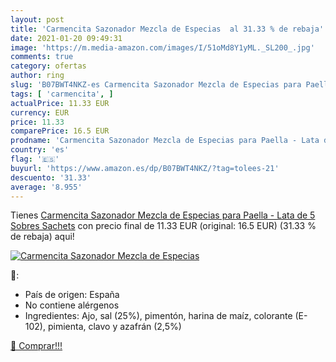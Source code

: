 ```yaml
---
layout: post
title: 'Carmencita Sazonador Mezcla de Especias  al 31.33 % de rebaja'
date: 2021-01-20 09:49:31
image: 'https://m.media-amazon.com/images/I/51oMd8Y1yML._SL200_.jpg'
comments: true
category: ofertas
author: ring
slug: 'B07BWT4NKZ-es Carmencita Sazonador Mezcla de Especias para Paella - Lata...'
tags: [ 'carmencita', ]
actualPrice: 11.33 EUR
currency: EUR
price: 11.33
comparePrice: 16.5 EUR
prodname: 'Carmencita Sazonador Mezcla de Especias para Paella - Lata de 5 Sobres Sachets'
country: 'es'
flag: '🇪🇸'
buyurl: 'https://www.amazon.es/dp/B07BWT4NKZ/?tag=tolees-21'
descuento: '31.33'
average: '8.955'
---
```


Tienes [Carmencita Sazonador Mezcla de Especias para Paella - Lata de 5 Sobres Sachets](https://www.amazon.es/dp/B07BWT4NKZ/?tag=tolees-21) con precio final de  11.33 EUR (original: 16.5 EUR) (31.33 %  de rebaja) aqui!

[![Carmencita Sazonador Mezcla de Especias ](https://m.media-amazon.com/images/I/51oMd8Y1yML._SL200_.jpg)](https://www.amazon.es/dp/B07BWT4NKZ/?tag=tolees-21)

🔎:

- País de origen: España
- No contiene alérgenos
- Ingredientes: Ajo, sal (25%), pimentón, harina de maíz, colorante (E-102), pimienta, clavo y azafrán (2,5%)

[🛒 Comprar!!!](https://www.amazon.es/dp/B07BWT4NKZ/?tag=tolees-21)
